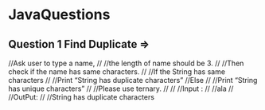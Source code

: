 # JavaQuestions

## Question 1 Find Duplicate =>

//Ask user to type a name,
//
//the length of name should be 3.
//
//Then check if the name has same characters.
//
//If the String has same characters
//
//Print “String has duplicate characters”
//Else
//
//Print “String has unique characters”
//
//Please use ternary.
//
//
//Input :
//
//ala
//
//OutPut:
//
//String has duplicate characters